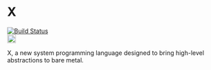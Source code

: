 # X
[![Build Status](https://travis-ci.org/AndreaOrru/X.svg?branch=master)](https://travis-ci.org/AndreaOrru/X)<br/>
<a href='https://www.recurse.com' title='Made with love at the Recurse Center'><img src='https://cloud.githubusercontent.com/assets/2883345/11325206/336ea5f4-9150-11e5-9e90-d86ad31993d8.png' height='20px'/></a>

X, a new system programming language designed to bring high-level abstractions to bare metal.
